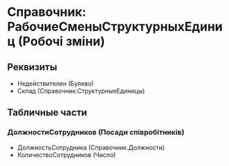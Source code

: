 ﻿# Справочник: РабочиеСменыСтруктурныхЕдиниц (Робочі зміни)

## Реквизиты

- Недействителен (Булево)
- Склад (Справочник.СтруктурныеЕдиницы)

## Табличные части

### ДолжностиСотрудников (Посади співробітників)

- ДолжностьСотрудника (Справочник.Должности)
- КоличествоСотрудников (Число)

